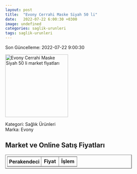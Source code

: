 ```yaml
---
layout: post
title:  "Evony Cerrahi Maske Siyah 50 li"
date:   2022-07-22 6:00:30 +0300
image: undefined
categories: saglik-urunleri
tags: saglik-urunleri
---
```


Son Güncelleme: 2022-07-22 9:00:30

<img src="undefined" width="200" alt="Evony Cerrahi Maske Siyah 50 li market fiyatları" />

Kategori: Sağlık Ürünleri
<br />
Marka: Evony

<h2>Market ve Online Satış Fiyatları</h2>

<table border="1" style="padding: 5px;width:80%;">
  <tr>
    <td style="padding: 5px;"><strong>Perakendeci</strong></td>
    <td><strong>Fiyat</strong></td>
    <td><strong>İşlem</strong></td>
  </tr>
  
</table>
